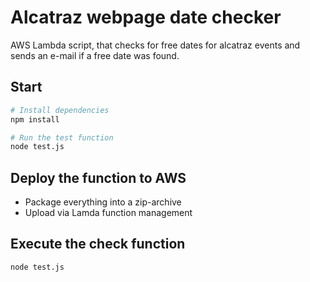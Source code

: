 # Alcatraz webpage date checker

AWS Lambda script, that checks for free dates for alcatraz events and sends an e-mail if a free date was found.

## Start
```bash
# Install dependencies
npm install

# Run the test function 
node test.js
```


## Deploy the function to AWS

- Package everything into a zip-archive
- Upload via Lamda function management

## Execute the check function
`node test.js`